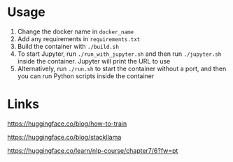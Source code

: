 # Usage
1. Change the docker name in `docker_name`
2. Add any requirements in `requirements.txt`
3. Build the container with `./build.sh`
4. To start Jupyter, run `./run_with_jupyter.sh` and then run `./jupyter.sh` inside the container. Jupyter will print the URL to use
5. Alternatively, run `./run.sh` to start the container without a port, and then you can run Python scripts inside the container

# Links
https://huggingface.co/blog/how-to-train


https://huggingface.co/blog/stackllama

https://huggingface.co/learn/nlp-course/chapter7/6?fw=pt
